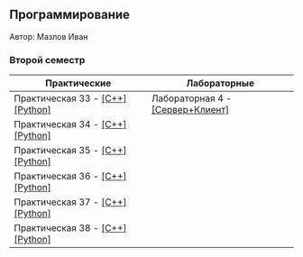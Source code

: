 ## Программирование
​Автор: Мазлов Иван
​<br><h3>Второй семестр</h3>

​Практические  | Лабораторные 
------------- | ------------- 
Практическая 33 - [[C++]](./Practice/33/C++/Zadanie_33) [[Python]](./Practice/33/Python/) | Лабораторная 4 - [[Сервер+Клиент]](./Lab/04/) 
Практическая 34 - [[C++]](./Practice/34/C++/Zadanie_34) [[Python]](./Practice/34/Python/) | 
Практическая 35 - [[C++]](./Practice/35/C++/Zadanie_35) [[Python]](./Practice/35/Python/) | 
Практическая 36 - [[C++]](./Practice/36/C++/Zadanie_36) [[Python]](./Practice/36/Python/) | 
Практическая 37 - [[C++]](./Practice/37/C++/Zadanie_37) [[Python]](./Practice/37/Python/) | 
Практическая 38 - [[C++]](./Practice/38/C++/Zadanie_38) [[Python]](./Practice/38/Python/) | 

